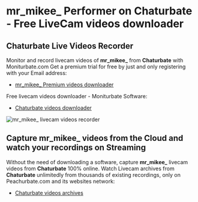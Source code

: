 # mr_mikee_ Performer on Chaturbate - Free LiveCam videos downloader

## Chaturbate Live Videos Recorder

Monitor and record livecam videos of **mr_mikee_** from **Chaturbate** with Moniturbate.com
Get a premium trial for free by just and only registering with your Email address:
* [mr_mikee_ Premium videos downloader](https://moniturbate.com/request-demo-licence-key.html)

Free livecam videos downloader - Moniturbate Software:
* [Chaturbate videos downloader](https://moniturbate.com/moniturbate-download-software.html)

![mr_mikee_ livecam videos recorder](https://peachurnet.com/templates/moniturbate-software.png)


## Capture mr_mikee_ videos from the Cloud and watch your recordings on Streaming

Without the need of downloading a software, capture **mr_mikee_** livecam videos from **Chaturbate** 100% online.
Watch Livecam archives from **Chaturbate** unlimitedly from thousands of existing recordings, only on Peachurbate.com and its websites network:
* [Chaturbate videos archives](https://peachurnet.com/)